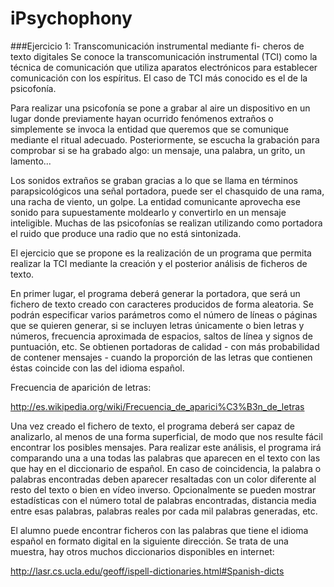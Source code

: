 # iPsychophony

###Ejercicio 1: Transcomunicación instrumental mediante fi- cheros de texto digitales
Se conoce la transcomunicación instrumental (TCI) como la técnica de comunicación que utiliza aparatos electrónicos para establecer comunicación con los espíritus. El caso de TCI más conocido es el de la psicofonía.

Para realizar una psicofonía se pone a grabar al aire un dispositivo en un lugar donde previamente hayan ocurrido fenómenos extraños o simplemente se invoca la entidad que queremos que se comunique mediante el ritual adecuado. Posteriormente, se escucha la grabación para comprobar si se ha grabado algo: un mensaje, una palabra, un grito, un lamento...

Los sonidos extraños se graban gracias a lo que se llama en términos parapsicológicos una señal portadora, puede ser el chasquido de una rama, una racha de viento, un golpe. La entidad comunicante aprovecha ese sonido para supuestamente moldearlo y convertirlo en un mensaje inteligible. Muchas de las psicofonías se realizan utilizando como portadora el ruido que produce una radio que no está sintonizada.

El ejercicio que se propone es la realización de un programa que permita realizar la TCI mediante la creación y el posterior análisis de ficheros de texto.

En primer lugar, el programa deberá generar la portadora, que será un fichero de texto creado con caracteres producidos de forma aleatoria. Se podrán especificar varios parámetros como el número de líneas o páginas que se quieren generar, si se incluyen letras únicamente o bien letras y números, frecuencia aproximada de espacios, saltos de línea y signos de puntuación, etc. Se obtienen portadoras de calidad - con más probabilidad de contener mensajes - cuando la proporción de las letras que contienen éstas coincide con las del idioma español.

Frecuencia de aparición de letras:

http://es.wikipedia.org/wiki/Frecuencia_de_aparici%C3%B3n_de_letras

Una vez creado el fichero de texto, el programa deberá ser capaz de analizarlo, al menos de una forma superficial, de modo que nos resulte fácil encontrar los posibles mensajes. Para realizar este análisis, el programa irá comparando una a una todas las palabras que aparecen en el texto con las que hay en el diccionario de español. En caso de coincidencia, la palabra o palabras encontradas deben aparecer resaltadas con un color diferente al resto del texto o bien en vídeo inverso. Opcionalmente se pueden mostrar estadísticas con el número total de palabras encontradas, distancia media entre esas palabras, palabras reales por cada mil palabras generadas, etc.

El alumno puede encontrar ficheros con las palabras que tiene el idioma español en formato digital en la siguiente dirección. Se trata de una muestra, hay otros muchos diccionarios disponibles en internet:

http://lasr.cs.ucla.edu/geoff/ispell-dictionaries.html#Spanish-dicts
